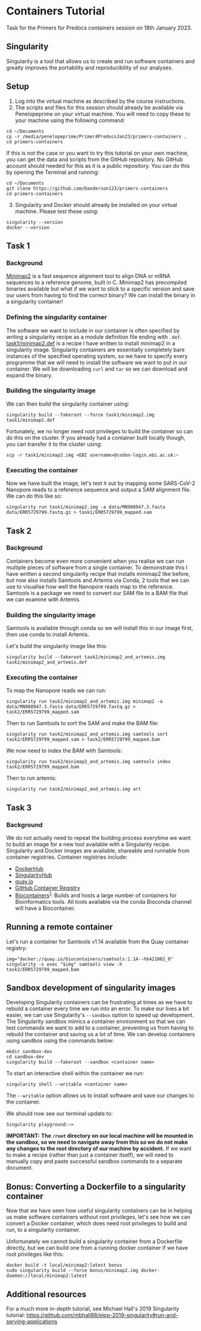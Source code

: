 # Containers Tutorial

Task for the Primers for Predocs containers session on 18th January 2023.

## Singularity

Singularity is a tool that allows us to create and run software containers and greatly improves the portability and reproducibility of our analyses.

## Setup

1) Log into the virtual machine as described by the course instructions.
2) The scripts and files for this session should already be available via Penelopeprime on your virtual machine. You will need to copy these to your machine using the following command:
```{bash}
cd ~/Documents
cp -r /media/penelopeprime/Primer4PredocsJan23/primers-containers .
cd primers-containers
```
If this is not the case or you want to try this tutorial on your own machine, you can get the data and scripts from the GitHub repository. No GitHub account should needed for this as it is a public repository. You can do this by opening the Terminal and running:
```{bash}
cd ~/Documents
git clone https://github.com/Danderson123/primers-containers
cd primers-containers
```
3) Singularity and Docker should already be installed on your virtual machine. Please test these using:
```{bash}
singularity --version
docker --version
```

## Task 1

### Background

[Minimap2](https://github.com/lh3/minimap2) is a fast sequence alignment tool to align DNA or mRNA sequences to a reference genome, built in C. Minimap2 has precompiled binaries available but what if we want to stick to a specific version and save our users from having to find the correct binary? We can install the binary in a singularity container!

### Defining the singularity container

The software we want to include in our container is often specified by writing a singularity recipe as a module definition file ending with `.def`. [task1/minimap2.def](https://github.com/Danderson123/primers-containers/blob/master/task1/minimap2-recipe.def) is a recipe I have written to install minimap2 in a singularity image. Singularity containers are essentially completely bare instances of the specified operating system, so we have to specify every programme that we will need to install the software we want to put in our container. We will be downloading `curl` and `tar` so we can download and expand the binary.

### Building the singularity image

We can then build the singularity container using:
```{bash}
singularity build --fakeroot --force task1/minimap2.img task1/minimap2.def
```
Fortunately, we no longer need root privileges to build the container so can do this on the cluster. If you already had a container built locally though, you can transfer it to the cluster using:
```{bash}
scp -r task1/minimap2.img <EBI username>@codon-login.ebi.ac.uk:~
```

### Executing the container

Now we have built the image, let's test it out by mapping some SARS-CoV-2 Nanopore reads to a reference sequence and output a SAM alignment file. We can do this like so:
```{bash}
singularity run task1/minimap2.img -a data/MN908947.3.fasta data/ERR5729799.fastq.gz > task1/ERR5729799_mapped.sam
```

## Task 2

### Background

Containers become even more convenient when you realise we can run multiple pieces of software from a single container. To demonstrate this I have written a second singularity recipe that installs minimap2 like before, but now also installs Samtools and Artemis via Conda, 2 tools that we can use to visualise how well the Nanopore reads map to the reference. Samtools is a package we need to convert our SAM file to a BAM file that we can examine with Artemis.

### Building the singularity image

Samtools is available through conda so we will install this in our image first, then use conda to install Artemis.

Let's build the singularity image like this:
```{bash}
singularity build --fakeroot task2/minimap2_and_artemis.img task2/minimap2_and_artemis.def
```

### Executing the container

To map the Nanopore reads we can run:
```{bash}
singularity run task2/minimap2_and_artemis.img minimap2 -a data/MN908947.3.fasta data/ERR5729799.fastq.gz > task2/ERR5729799_mapped.sam
```
Then to run Samtools to sort the SAM and make the BAM file:
```{bash}
singularity run task2/minimap2_and_artemis.img samtools sort task2/ERR5729799_mapped.sam > task2/ERR5729799_mapped.bam
```
We now need to index the BAM with Samtools:
```{bash}
singularity run task2/minimap2_and_artemis.img samtools index task2/ERR5729799_mapped.bam
```
Then to run artemis:
```{bash}
singularity run task2/minimap2_and_artemis.img art
```

## Task 3

### Background

We do not actually need to repeat the building process everytime we want to build an image for a new tool available with a Singularity recipe. Singularity and Docker images are available, shareable and runnable from container registries. Container registries include:
* [DockerHub](https://hub.docker.com/)
* [SingularityHub](https://singularityhub.com/)
* [quay.io](https://quay.io/)
* [GitHub Container Registry](https://docs.github.com/en/packages/working-with-a-github-packages-registry/working-with-the-container-registry)
* [Biocontainers](https://biocontainers.pro/registry)<sup>[1](https://academic.oup.com/bioinformatics/article/33/16/2580/3096437?login=true)</sup>: Builds and hosts a large number of containers for Bioinformatics tools. All tools available via the conda Bioconda channel will have a Biocontainer.

## Running a remote container

Let's run a container for Samtools v1.14 available from the Quay container registry:
```{bash}
img="docker://quay.io/biocontainers/samtools:1.14--hb421002_0"
singularity -s exec "$img" samtools view -h task2/ERR5729799_mapped.bam
```

## Sandbox development of singularity images

Developing Singularity containers can be frustrating at times as we have to rebuild a container every time we run into an error. To make our lives a bit easier, we can use Singularity's `--sandbox` option to speed up development. The Singularity sandbox mimics a container environment so that we can test commands we want to add to a container, preventing us from having to rebuild the container and saving us a lot of time. We can develop containers using sandbox using the commands below:
```{bash}
mkdir sandbox-dev
cd sandbox-dev
singularity build --fakeroot --sandbox <container name>
```
To start an interactive shell within the container we run:
```{bash}
singularity shell --writable <container name>
```
The `--writable` option allows us to install software and save our changes to the container.

We should now see our terminal update to:
```{bash}
Singularity playground:~>
```
**IMPORTANT:**
**The `/root` directory on our local machine will be mounted in the sandbox, so we need to navigate away from this so we do not make any changes to the root directory of our machine by accident.**
If we want to make a recipe (rather than just a container itself), we will need to manually copy and paste successful sandbox commands to a separate document.

## Bonus: Converting a Dockerfile to a singularity container

Now that we have seen how useful singularity containers can be in helping us make software containers without root privileges, let's see how we can convert a Docker container, which does need root privileges to build and run, to a singularity container.

Unfortunately we cannot build a singularity container from a Dockerfile directly, but we can build one from a running docker container if we have root privileges like this:

```{bash}
docker build -t local/minimap2:latest bonus
sudo singularity build --force bonus/minimap2.img docker-daemon://local/minimap2:latest
```

## Additional resources

For a much more in-depth tutorial, see Michael Hall's 2019 Singularity tutorial: https://github.com/mbhall88/eipp-2019-singularity#run-and-serving-applications
